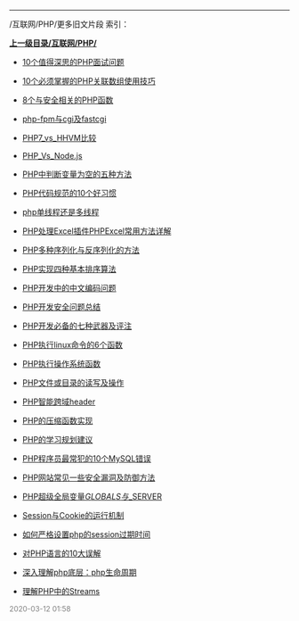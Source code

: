 
----

/互联网/PHP/更多旧文片段 索引：


**[上一级目录/互联网/PHP/](/互联网/PHP/)**

- [10个值得深思的PHP面试问题](/互联网/PHP/更多旧文片段/10个值得深思的PHP面试问题)

- [10个必须掌握的PHP关联数组使用技巧](/互联网/PHP/更多旧文片段/10个必须掌握的PHP关联数组使用技巧)

- [8个与安全相关的PHP函数](/互联网/PHP/更多旧文片段/8个与安全相关的PHP函数)

- [php-fpm与cgi及fastcgi](/互联网/PHP/更多旧文片段/php-fpm与cgi及fastcgi)

- [PHP7_vs_HHVM比较](/互联网/PHP/更多旧文片段/PHP7_vs_HHVM比较)

- [PHP_Vs_Node.js](/互联网/PHP/更多旧文片段/PHP_Vs_Node.js)

- [PHP中判断变量为空的五种方法](/互联网/PHP/更多旧文片段/PHP中判断变量为空的五种方法)

- [PHP代码规范的10个好习惯](/互联网/PHP/更多旧文片段/PHP代码规范的10个好习惯)

- [php单线程还是多线程](/互联网/PHP/更多旧文片段/php单线程还是多线程)

- [PHP处理Excel插件PHPExcel常用方法详解](/互联网/PHP/更多旧文片段/PHP处理Excel插件PHPExcel常用方法详解)

- [PHP多种序列化与反序列化的方法](/互联网/PHP/更多旧文片段/PHP多种序列化与反序列化的方法)

- [PHP实现四种基本排序算法](/互联网/PHP/更多旧文片段/PHP实现四种基本排序算法)

- [PHP开发中的中文编码问题](/互联网/PHP/更多旧文片段/PHP开发中的中文编码问题)

- [PHP开发安全问题总结](/互联网/PHP/更多旧文片段/PHP开发安全问题总结)

- [PHP开发必备的七种武器及评注](/互联网/PHP/更多旧文片段/PHP开发必备的七种武器及评注)

- [PHP执行linux命令的6个函数](/互联网/PHP/更多旧文片段/PHP执行linux命令的6个函数)

- [PHP执行操作系统函数](/互联网/PHP/更多旧文片段/PHP执行操作系统函数)

- [PHP文件或目录的读写及操作](/互联网/PHP/更多旧文片段/PHP文件或目录的读写及操作)

- [PHP智能跨域header](/互联网/PHP/更多旧文片段/PHP智能跨域header)

- [PHP的压缩函数实现](/互联网/PHP/更多旧文片段/PHP的压缩函数实现)

- [PHP的学习规划建议](/互联网/PHP/更多旧文片段/PHP的学习规划建议)

- [PHP程序员最常犯的10个MySQL错误](/互联网/PHP/更多旧文片段/PHP程序员最常犯的10个MySQL错误)

- [PHP网站常见一些安全漏洞及防御方法](/互联网/PHP/更多旧文片段/PHP网站常见一些安全漏洞及防御方法)

- [PHP超级全局变量$GLOBALS与$_SERVER](/互联网/PHP/更多旧文片段/PHP超级全局变量$GLOBALS与$_SERVER)

- [Session与Cookie的运行机制](/互联网/PHP/更多旧文片段/Session与Cookie的运行机制)

- [如何严格设置php的session过期时间](/互联网/PHP/更多旧文片段/如何严格设置php的session过期时间)

- [对PHP语言的10大误解](/互联网/PHP/更多旧文片段/对PHP语言的10大误解)

- [深入理解php底层：php生命周期](/互联网/PHP/更多旧文片段/深入理解php底层：php生命周期)

- [理解PHP中的Streams](/互联网/PHP/更多旧文片段/理解PHP中的Streams)


<font size=2 color='grey'> 2020-03-12 01:58 </font>